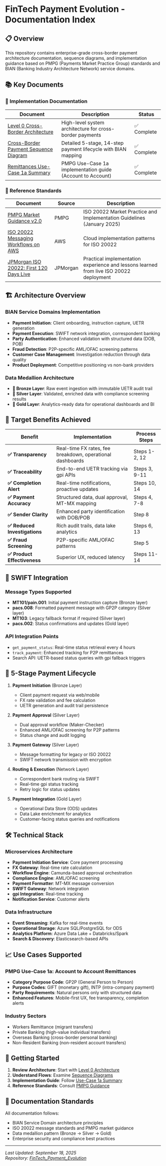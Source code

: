 # FinTech Payment Evolution - Documentation Index

## 📋 Overview

This repository contains enterprise-grade cross-border payment architecture documentation, sequence diagrams, and implementation guidance based on PMPG (Payments Market Practice Group) standards and BIAN (Banking Industry Architecture Network) service domains.

## 📚 Key Documents

### 🎯 Implementation Documentation

| Document | Description | Status |
|----------|-------------|---------|
| [Level 0 Cross-Border Architecture](level0-cross-border-architecture.md) | High-level system architecture for cross-border payments | ✅ Complete |
| [Cross-Border Payment Sequence Diagram](sequence-diagrams/cross-border-payment-level0.md) | Detailed 5-stage, 14-step payment lifecycle with BIAN mapping | ✅ Complete |
| [Remittances Use-Case 1a Summary](remittances-use-case-1a-summary.md) | PMPG Use-Case 1a implementation guide (Account to Account) | ✅ Complete |

### 📖 Reference Standards

| Document | Source | Description |
|----------|---------|-------------|
| [PMPG Market Guidance v2.0](references/20250115_pmpg-market-guidance_0.pdf) | PMPG | ISO 20022 Market Practice and Implementation Guidelines (January 2025) |
| [ISO 20022 Messaging Workflows on AWS](references/iso-20022-messaging-workflows-on-aws.pdf) | AWS | Cloud implementation patterns for ISO 20022 |
| [JPMorgan ISO 20022: First 120 Days Live](references/jpmorgan-iso-20022-first-120-days-live-ebook.pdf) | JPMorgan | Practical implementation experience and lessons learned from live ISO 20022 deployment |

## 🏗️ Architecture Overview

### BIAN Service Domains Implementation
- **Payment Initiation**: Client onboarding, instruction capture, UETR generation
- **Payment Execution**: SWIFT network integration, correspondent banking
- **Party Authentication**: Enhanced validation with structured data (DOB, POB)
- **Fraud Detection**: P2P-specific AML/OFAC screening patterns
- **Customer Case Management**: Investigation reduction through data quality
- **Product Deployment**: Competitive positioning vs non-bank providers

### Data Medallion Architecture
- **🥉 Bronze Layer**: Raw event ingestion with immutable UETR audit trail
- **🥈 Silver Layer**: Validated, enriched data with compliance screening results  
- **🥇 Gold Layer**: Analytics-ready data for operational dashboards and BI

## 🎯 Target Benefits Achieved

| Benefit | Implementation | Process Steps |
|---------|----------------|---------------|
| **✅ Transparency** | Real-time FX rates, fee breakdown, operational dashboards | Steps 1-2, 12 |
| **✅ Traceability** | End-to-end UETR tracking via gpi APIs | Steps 3, 9-11 |
| **✅ Completion Alert** | Real-time notifications, proactive updates | Steps 10, 14 |
| **✅ Payment Accuracy** | Structured data, dual approval, MT-MX mapping | Steps 4, 7-8 |
| **✅ Sender Clarity** | Enhanced party identification with DOB/POB | Step 8 |
| **✅ Reduced Investigations** | Rich audit trails, data lake analytics | Steps 6, 13 |
| **✅ Fraud Screening** | P2P-specific AML/OFAC patterns | Step 5 |
| **✅ Product Effectiveness** | Superior UX, reduced latency | Steps 11-14 |

## 📡 SWIFT Integration

### Message Types Supported
- **MT101/pain.001**: Initial payment instruction capture (Bronze layer)
- **pacs.008**: Formatted payment message with GP2P category (Silver layer)
- **MT103**: Legacy fallback format if required (Silver layer)
- **pacs.002**: Status confirmations and updates (Gold layer)

### API Integration Points
- `get_payment_status`: Real-time status retrieval every 4 hours
- `track_payment`: Enhanced tracking for P2P remittances
- Search API: UETR-based status queries with gpi fallback triggers

## 🔄 5-Stage Payment Lifecycle

1. **Payment Initiation** (Bronze Layer)
   - Client payment request via web/mobile
   - FX rate validation and fee calculation
   - UETR generation and audit trail persistence

2. **Payment Approval** (Silver Layer)
   - Dual approval workflow (Maker-Checker)
   - Enhanced AML/OFAC screening for P2P patterns
   - Status change and audit logging

3. **Payment Gateway** (Silver Layer)
   - Message formatting for legacy or ISO 20022
   - SWIFT network transmission with encryption

4. **Routing & Execution** (Network Layer)
   - Correspondent bank routing via SWIFT
   - Real-time gpi status tracking
   - Retry logic for status updates

5. **Payment Integration** (Gold Layer)
   - Operational Data Store (ODS) updates
   - Data Lake enrichment for analytics
   - Customer-facing status queries and notifications

## 🛠️ Technical Stack

### Microservices Architecture
- **Payment Initiation Service**: Core payment processing
- **FX Gateway**: Real-time rate calculation
- **Workflow Engine**: Camunda-based approval orchestration
- **Compliance Engine**: AML/OFAC screening
- **Payment Formatter**: MT-MX message conversion
- **SWIFT Gateway**: Network integration
- **gpi Integration**: Real-time tracking
- **Notification Service**: Customer alerts

### Data Infrastructure
- **Event Streaming**: Kafka for real-time events
- **Operational Storage**: Azure SQL/PostgreSQL for ODS
- **Analytics Platform**: Azure Data Lake + Databricks/Spark
- **Search & Discovery**: Elasticsearch-based APIs

## 📈 Use Cases Supported

### PMPG Use-Case 1a: Account to Account Remittances
- **Category Purpose Code**: GP2P (General Person to Person)
- **Purpose Codes**: GIFT (monetary gift), INTP (intra-company payment)
- **Party Requirements**: Natural persons only with structured data
- **Enhanced Features**: Mobile-first UX, fee transparency, completion alerts

### Industry Sectors
- Workers Remittance (migrant transfers)
- Private Banking (high-value individual transfers)
- Overseas Banking (cross-border personal banking)
- Non-Resident Banking (non-resident account transfers)

## 🚀 Getting Started

1. **Review Architecture**: Start with [Level 0 Architecture](level0-cross-border-architecture.md)
2. **Understand Flows**: Examine [Sequence Diagrams](sequence-diagrams/)
3. **Implementation Guide**: Follow [Use-Case 1a Summary](remittances-use-case-1a-summary.md)
4. **Reference Standards**: Consult [PMPG Guidance](references/20250115_pmpg-market-guidance_0.pdf)

## 📝 Documentation Standards

All documentation follows:
- BIAN Service Domain architecture principles
- ISO 20022 message standards and PMPG market guidance
- Data medallion pattern (Bronze → Silver → Gold)
- Enterprise security and compliance best practices

---

*Last Updated: September 18, 2025*  
*Repository: [FinTech_Payment_Evolution](https://github.com/calvinlee999/FinTech_Payment_Evolution)*